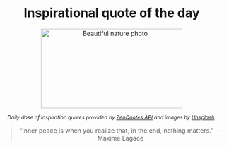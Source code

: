
<div align="center">

# Inspirational quote of the day

<img src="./data/photo.jpeg" alt="Beautiful nature photo" width="320" height="180">

<sub><i>Daily dose of inspiration quotes provided by [ZenQuotes API](https://zenquotes.io/) and images by [Unsplash](https://unsplash.com/).</i></sub>


<blockquote>&ldquo;Inner peace is when you realize that, in the end, nothing matters.&rdquo; &mdash; <footer>Maxime Lagace</footer></blockquote>

</div>
